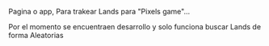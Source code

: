 Pagina o app, Para trakear Lands para "Pixels game"...

Por el momento se encuentraen desarrollo y solo funciona buscar Lands de forma Aleatorias
